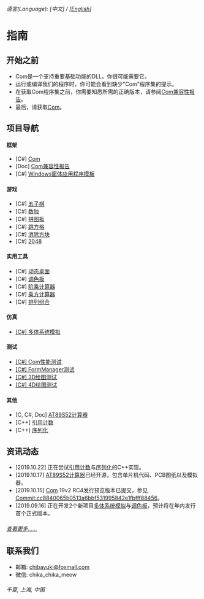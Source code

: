 ###### 语言\(Language\): \[中文\] / \[[English](README_1033.md)\]

# 指南

## 开始之前
- Com是一个支持重要基础功能的DLL，你很可能需要它。
- 运行或编译我们的程序时，你可能会看到缺少"Com"程序集的提示。
- 在获取Com程序集之前，你需要知悉所需的正确版本，请参阅[Com兼容性报告](https://github.com/chibayuki/ComCmptReport)。
- 最后，请获取[Com](https://github.com/chibayuki/Com)。

## 项目导航
#### 框架
- \[C#\] [Com](https://github.com/chibayuki/Com)
- \[Doc\] [Com兼容性报告](https://github.com/chibayuki/ComCmptReport)
- \[C#\] [Windows窗体应用程序模板](https://github.com/chibayuki/WinFormAppTemplate)

#### 游戏
- \[C#\] [五子棋](https://github.com/chibayuki/Gomoku)
- \[C#\] [数独](https://github.com/chibayuki/Sudoku)
- \[C#\] [拼图板](https://github.com/chibayuki/JigsawPuzzle)
- \[C#\] [跳方格](https://github.com/chibayuki/Hopscotch)
- \[C#\] [消除方块](https://github.com/chibayuki/Eliminate)
- \[C#\] [2048](https://github.com/chibayuki/2048)

#### 实用工具
- \[C#\] [动态桌面](https://github.com/chibayuki/Livedesk)
- \[C#\] [调色板](https://github.com/chibayuki/ColorPalette)
- \[C#\] [阶乘计算器](https://github.com/chibayuki/FactorialCalculator)
- \[C#\] [乘方计算器](https://github.com/chibayuki/PowerCalculator)
- \[C#\] [排列组合](https://github.com/chibayuki/PermutationAndCombination)

#### 仿真
- [\[C#\] 多体系统模拟](https://github.com/chibayuki/MultibodySystemSimulation)

#### 测试
- [\[C#\] Com性能测试](https://github.com/chibayuki/ComPerfTest)
- [\[C#\] FormManager测试](https://github.com/chibayuki/FormManagerTest)
- [\[C#\] 3D绘图测试](https://github.com/chibayuki/GraphicsText3D)
- [\[C#\] 4D绘图测试](https://github.com/chibayuki/GraphicsText4D)

#### 其他
- \[C, C#, Doc\] [AT89S52计算器](https://github.com/chibayuki/AT89S52Calculator)
- \[C++\] [引用计数](https://github.com/chibayuki/RefCounter)
- \[C++\] [序列化](https://github.com/chibayuki/Serialize)

## 资讯动态
- \[2019.10.22\] 正在尝试[引用计数](https://github.com/chibayuki/RefCounter)与[序列化](https://github.com/chibayuki/Serialize)的C++实现。
- \[2019.10.17\] [AT89S52计算器](https://github.com/chibayuki/AT89S52Calculator)已经开源，包含单片机代码、PCB图纸以及模拟器。
- \[2019.10.15\] [Com](https://github.com/chibayuki/Com) 19v2 RC4发行预览版本已提交，参见[Commit:cc8840065b0513a6bbf531995842e1fbfff88456](https://github.com/chibayuki/Com/commit/cc8840065b0513a6bbf531995842e1fbfff88456)。
- \[2019.09.16\] 正在开发2个新项目[多体系统模拟](https://github.com/chibayuki/MultibodySystemSimulation)与[调色板](https://github.com/chibayuki/ColorPalette)，预计将在年内发行首个正式版本。
###### [查看更多……](News_2052.md)

## 联系我们
- 邮箱: chibayuki@foxmail.com
- 微信: chika_chika_meow
###### 千夏, 上海, 中国

